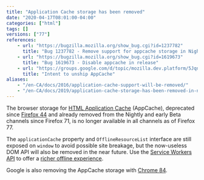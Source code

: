 ```yaml
---
title: "Application Cache storage has been removed"
date: "2020-04-17T08:01:00-04:00"
categories: ["html"]
tags: []
versions: ["77"]
references:
    - url: "https://bugzilla.mozilla.org/show_bug.cgi?id=1237782"
      title: "Bug 1237782 - Remove support for appcache storage in Nightly and early beta"
    - url: "https://bugzilla.mozilla.org/show_bug.cgi?id=1619673"
      title: "Bug 1619673 - Disable appcache in release"
    - url: "https://groups.google.com/d/topic/mozilla.dev.platform/5JqnS_PnKqU/discussion"
      title: "Intent to unship AppCache"
aliases:
    - "/en-CA/docs/2016/application-cache-support-will-be-removed/"
    - "/en-CA/docs/2019/application-cache-storage-has-been-removed-in-nightly-and-early-beta/"
---
```

The browser storage for [HTML Application Cache](https://developer.mozilla.org/docs/Web/HTML/Using_the_application_cache) (AppCache), deprecated since [Firefox 44](https://www.fxsitecompat.dev/en-CA/docs/2015/application-cache-api-has-been-deprecated/) and already removed from the Nightly and early Beta channels since Firefox 71, is no longer available in all channels as of Firefox 77.

The `applicationCache` property and `OfflineResourceList` interface are still exposed on `window` to avoid possible site breakage, but the now-useless DOM API will also be removed in the near future. Use the [Service Workers API](https://developer.mozilla.org/docs/Web/API/Service_Worker_API) to offer a [richer offline experience](https://serviceworke.rs/).

Google is also removing the AppCache storage with [Chrome 84](https://bugs.chromium.org/p/chromium/issues/detail?id=582750#c47).
